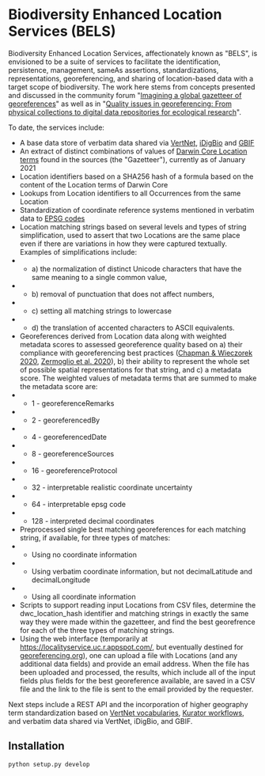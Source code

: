# Biodiversity Enhanced Location Services (BELS)
Biodiversity Enhanced Location Services, affectionately known as "BELS", is envisioned to be a suite of services to facilitate the identification, persistence, management, sameAs assertions, standardizations, representations, georeferencing, and sharing of location-based data with a target scope of biodiversity. The work here stems from concepts presented and discussed in the community forum "[Imagining a global gazetteer of georeferences](https://www.idigbio.org/content/darwin-core-hour-2-bbqs-imagining-global-gazetteer-georeferences)" as well as in "[Quality issues in georeferencing: From physical collections to digital data repositories for ecological research](https://doi.org/10.1111/ddi.13208)".

To date, the services include: 
* A base data store of verbatim data shared via [VertNet](http://vertnet.org), [iDigBio](https://www.idigbio.org/) and [GBIF](https://www.gbif.org/)
* An extract of distinct combinations of values of [Darwin Core Location terms](https://dwc.tdwg.org/terms/#location) found in the sources (the "Gazetteer"), currently as of January 2021
* Location identifiers based on a SHA256 hash of a formula based on the content of the Location terms of Darwin Core
* Lookups from Location identifiers to all Occurrences from the same Location
* Standardization of coordinate reference systems mentioned in verbatim data to [EPSG codes](http://epsg.io/)
* Location matching strings based on several levels and types of string simplification, used to assert that two Locations are the same place even if there are variations in how they were captured textually. Examples of simplifications include:
* * a) the normalization of distinct Unicode characters that have the same meaning to a single common value, 
* * b) removal of punctuation that does not affect numbers, 
* * c) setting all matching strings to lowercase
* * d) the translation of accented characters to ASCII equivalents.
* Georeferences derived from Location data along with weighted metadata scores to assessed georeference quality based on a) their compliance with georeferencing best practices ([Chapman & Wieczorek 2020](https://doi.org/10.15468/doc-gg7h-s853), [Zermoglio et al. 2020](https://doi.org/10.35035/e09p-h128)), b) their ability to represent the whole set of possible spatial representations for that string, and c) a metadata score. The weighted values of metadata terms that are summed to make the metadata score are:
* * 1 - georeferenceRemarks
* * 2 - georeferencedBy
* * 4 - georeferencedDate
* * 8 - georeferenceSources
* * 16 - georeferenceProtocol
* * 32 - interpretable realistic coordinate uncertainty
* * 64 - interpretable epsg code
* * 128 - interpreted decimal coordinates
* Preprocessed single best matching georeferences for each matching string, if available, for three types of matches:
* * Using no coordinate information
* * Using verbatim coordinate information, but not decimalLatitude and decimalLongitude
* * Using all coordinate information
* Scripts to support reading input Locations from CSV files, determine the dwc_location_hash identifier and matching strings in exactly the same way they were made within the gazetteer, and find the best georefrence for each of the three types of matching strings.
* Using the web interface (temporarily at https://localityservice.uc.r.appspot.com/, but eventually destined for [georeferencing.org](http://georeferencing.org/)), one can upload a file with Locations (and any additional data fields) and provide an email address. When the file has been uploaded and processed, the results, which include all of the input fields plus fields for the best georeference available, are saved in a CSV file and the link to the file is sent to the email provided by the requester.

Next steps include a REST API and the incorporation of higher geography term standardization based on [VertNet vocabularies]( https://github.com/VertNet/DwCVocabs/blob/master/vocabs/Geography.csv), [Kurator workflows](https://github.com/kurator-org/kurator-validation/blob/master/packages/kurator_dwca/workflows/dwca_geography_cleaner.yaml), and verbatim data shared via VertNet, iDigBio, and GBIF. 

## Installation

```
python setup.py develop
```
